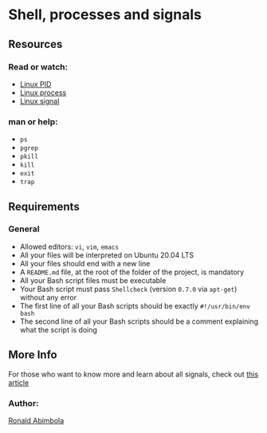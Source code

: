 # Shell, processes and signals
## Resources
### Read or watch:
- [Linux PID](http://www.linfo.org/pid.html)
- [Linux process](https://www.thegeekstuff.com/2012/03/linux-processes-environment/)
- [Linux signal](https://www.thegeekstuff.com/2012/03/linux-signals-fundamentals/)
### man or help:
- `ps`
- `pgrep`
- `pkill`
- `kill`
- `exit`
- `trap`

## Requirements
### General
- Allowed editors: `vi`, `vim`, `emacs`
- All your files will be interpreted on Ubuntu 20.04 LTS
- All your files should end with a new line
- A `README.md` file, at the root of the folder of the project, is mandatory
- All your Bash script files must be executable
- Your Bash script must pass `Shellcheck` (version `0.7.0` via `apt-get`) without any error
- The first line of all your Bash scripts should be exactly `#!/usr/bin/env bash`
- The second line of all your Bash scripts should be a comment explaining what the script is doing

## More Info
For those who want to know more and learn about all signals, check out [this article](https://www.computerhope.com/unix/signals.htm)
### Author:
[Ronald Abimbola](https://www.linkedin.com/in/abimbola-ronald-977299224/)
